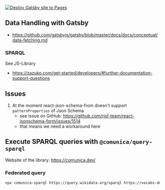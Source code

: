 [![Deploy Gatsby site to Pages](https://github.com/FuReSH/tool-storage-interface/actions/workflows/gatsby.yml/badge.svg?branch=main)](https://github.com/FuReSH/tool-storage-interface/actions/workflows/gatsby.yml)

## Data Handling with Gatsby

* https://github.com/gatsbyjs/gatsby/blob/master/docs/docs/conceptual/data-fetching.md

### SPARQL

See JS-Library

* https://zazuko.com/get-started/developers/#further-documentation-support-questions

## Issues

1. At the moment react-json-schema-from doesn't support `patternProperties` of Json Schema
    * see Issue on GitHub: https://github.com/rjsf-team/react-jsonschema-form/issues/1514
    * that means we need a workaround here

## Execute SPARQL queries with `@comunica/query-sparql`

Website of the library: https://comunica.dev/

### Federated query

```bash
npx comunica-sparql https://query.wikidata.org/sparql https://vocabs-downloads.acdh.oeaw.ac.at/vocabs-main/Humanities/TaDiRAH/tadirah.ttl -f ./data/federated-sparql.rq --log-level debug
```

